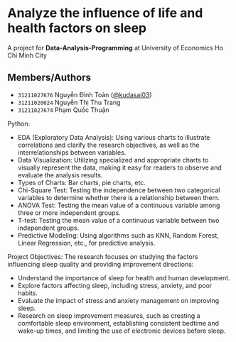 # Analyze the influence of life and health factors on sleep

A project for **Data-Analysis-Programming** at University of Economics Ho Chi Minh City

## Members/Authors
- `31211027676` Nguyễn Đình Toàn ([@kudasai03](https://github.com/Kudasai03))
- `31211020024` Nguyễn Thị Thu Trang
- `31211027674` Phạm Quốc Thuận

Python:
- EDA (Exploratory Data Analysis): Using various charts to illustrate correlations and clarify the research objectives, as well as the interrelationships between variables.
- Data Visualization: Utilizing specialized and appropriate charts to visually represent the data, making it easy for readers to observe and evaluate the analysis results.
- Types of Charts: Bar charts, pie charts, etc.
- Chi-Square Test: Testing the independence between two categorical variables to determine whether there is a relationship between them.
- ANOVA Test: Testing the mean value of a continuous variable among three or more independent groups.
- T-test: Testing the mean value of a continuous variable between two independent groups.
- Predictive Modeling: Using algorithms such as KNN, Random Forest, Linear Regression, etc., for predictive analysis.

Project Objectives:
The research focuses on studying the factors influencing sleep quality and providing improvement directions:
- Understand the importance of sleep for health and human development.
- Explore factors affecting sleep, including stress, anxiety, and poor habits.
- Evaluate the impact of stress and anxiety management on improving sleep.
- Research on sleep improvement measures, such as creating a comfortable sleep environment, establishing consistent bedtime and wake-up times, and limiting the use of electronic devices before sleep.
